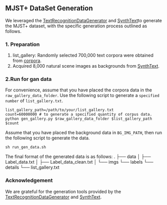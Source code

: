 ## MJST+ DataSet Generation
We leveraged the [TextRecognitionDataGenerator](https://github.com/Belval/TextRecognitionDataGenerator) and [SynthText](https://github.com/ankush-me/SynthText)to generate the MJST+ dataset, with the specific generation process outlined as follows.
### 1. Preparation

1. list_gallery: Randomly selected 700,000 text corpora were obtained from [corpora](https://www.english-corpora.org/corpora.asp).
2. Acquired 8,000 natural scene images as backgrounds from [SynthText](https://academictorrents.com/details/2dba9518166cbd141534cbf381aa3e99a087e83c).


### 2.Run for gan data


For convenience, assume that you have placed the corpora data in the `raw_gallery_data_folder`. Use the following script to generate a `specified number` of `list_gallery.txt`.
```shell
list_gallery_path=/path/to/your/list_gallery.txt
count=60000000 # to generate a specified quantity of corpus data.
python gen_gallery.py $raw_gallery_data_folder $list_gallery_path $count
```
Assume that you have placed the background data in `BG_IMG_PATH`, then run the following script to generate the data.
```shell
sh run_gen_data.sh
```
The final format of the generated data is as follows:
.
├── data
│   ├── Label_data.txt
│   ├── Label_data_clean.txt
│   └── imgs
└── labels
    └── details
        └── list_gallery.txt


### Acknowledgement

We are grateful for the generation tools provided by the [TextRecognitionDataGenerator](https://github.com/Belval/TextRecognitionDataGenerator) and [SynthText](https://academictorrents.com/details/2dba9518166cbd141534cbf381aa3e99a087e83c).
